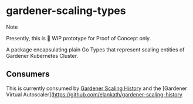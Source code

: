 # gardener-scaling-types

> [!NOTE]
> Presently, this is 🚧 WIP prototype for Proof of Concept only.

A package encapsulating plain Go Types that represent scaling entities of Gardener Kubernetes Cluster. 

## Consumers

This is currently consumed by [Gardener Scaling History](https://github.com/elankath/gardener-scaling-history) and the [Gardener Virtual Autoscaler](https://github.com/elankath/gardener-scaling-history

